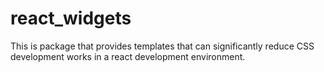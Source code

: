 # react_widgets
This is package that provides templates that can significantly reduce CSS development works in a react development environment.
